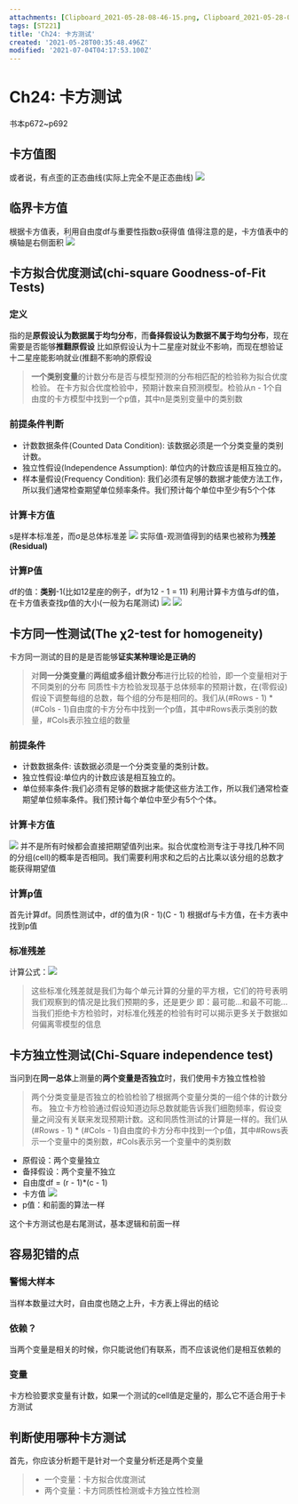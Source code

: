 ```yaml
---
attachments: [Clipboard_2021-05-28-08-46-15.png, Clipboard_2021-05-28-08-47-57.png, Clipboard_2021-05-28-08-48-48.png, Clipboard_2021-05-30-21-53-28.png, Clipboard_2021-05-31-08-41-27.png, Clipboard_2021-06-10-11-36-06.png, Clipboard_2021-06-10-11-37-03.png]
tags: [ST221]
title: 'Ch24: 卡方测试'
created: '2021-05-28T00:35:48.496Z'
modified: '2021-07-04T04:17:53.100Z'
---
```


# Ch24: 卡方测试
书本p672~p692
## 卡方值图
或者说，有点歪的正态曲线(实际上完全不是正态曲线)
![](@attachment/Clipboard_2021-05-28-08-48-48.png)

## 临界卡方值
根据卡方值表，利用自由度df与重要性指数α获得值
值得注意的是，卡方值表中的横轴是右侧面积
![](@attachment/Clipboard_2021-05-28-08-47-57.png)

## 卡方拟合优度测试(chi-square Goodness-of-Fit Tests)
### 定义
指的是**原假设认为数据属于均匀分布**，而**备择假设认为数据不属于均匀分布**，现在需要是否能够**推翻原假设**
比如原假设认为十二星座对就业不影响，而现在想验证十二星座能影响就业(推翻不影响的原假设

> **一个类别变量**的计数分布是否与模型预测的分布相匹配的检验称为拟合优度检验。
在卡方拟合优度检验中，预期计数来自预测模型。检验从n - 1个自由度的卡方模型中找到一个p值，其中n是类别变量中的类别数

### 前提条件判断
- 计数数据条件(Counted Data Condition): 该数据必须是一个分类变量的类别计数。
- 独立性假设(Independence Assumption): 单位内的计数应该是相互独立的。
- 样本量假设(Frequency Condition): 我们必须有足够的数据才能使方法工作，所以我们通常检查期望单位频率条件。我们预计每个单位中至少有5个个体
### 计算卡方值
s是样本标准差，而σ是总体标准差
![](@attachment/Clipboard_2021-05-28-08-46-15.png)
实际值-观测值得到的结果也被称为**残差(Residual)**
### 计算P值
df的值：**类别**-1(比如12星座的例子，df为12 - 1 = 11)
利用计算卡方值与df的值，在卡方值表查找p值的大小(一般为右尾测试)
![](@attachment/Clipboard_2021-06-10-11-36-06.png)
![](@attachment/Clipboard_2021-06-10-11-37-03.png)

## 卡方同一性测试(The χ2-test for homogeneity)
卡方同一测试的目的是是否能够**证实某种理论是正确的**

> 对**同一分类变量**的**两组或多组计数分布**进行比较的检验，即一个变量相对于不同类别的分布
同质性卡方检验发现基于总体频率的预期计数，在(零假设)假设下调整每组的总数，每个组的分布是相同的。我们从(#Rows - 1) * (#Cols - 1)自由度的卡方分布中找到一个p值，其中#Rows表示类别的数量，#Cols表示独立组的数量

### 前提条件
- 计数数据条件: 该数据必须是一个分类变量的类别计数。
- 独立性假设:单位内的计数应该是相互独立的。
- 单位频率条件:我们必须有足够的数据才能使这些方法工作，所以我们通常检查期望单位频率条件。我们预计每个单位中至少有5个个体。
### 计算卡方值
![](@attachment/Clipboard_2021-05-28-08-46-15.png)
并不是所有时候都会直接把期望值列出来。拟合优度检测专注于寻找几种不同的分组(cell)的概率是否相同。我们需要利用求和之后的占比乘以该分组的总数才能获得期望值

### 计算p值
首先计算df。同质性测试中，df的值为(R - 1)(C - 1)
根据df与卡方值，在卡方表中找到p值

### 标准残差
计算公式：![](@attachment/Clipboard_2021-05-31-08-41-27.png)

> 这些标准化残差就是我们为每个单元计算的分量的平方根，它们的符号表明我们观察到的情况是比我们预期的多，还是更少
即：最可能...和最不可能...
当我们拒绝卡方检验时，对标准化残差的检验有时可以揭示更多关于数据如何偏离零模型的信息

## 卡方独立性测试(Chi-Square independence test)
当问到在**同一总体**上测量的**两个变量是否独立**时，我们使用卡方独立性检验
> 两个分类变量是否独立的检验检验了根据两个变量分类的一组个体的计数分布。
独立卡方检验通过假设知道边际总数就能告诉我们细胞频率，假设变量之间没有关联来发现预期计数。这和同质性测试的计算是一样的。我们从(#Rows - 1) * (#Cols - 1)自由度的卡方分布中找到一个p值，其中#Rows表示一个变量中的类别数，#Cols表示另一个变量中的类别数

- 原假设：两个变量独立
- 备择假设：两个变量不独立
- 自由度df = (r - 1)*(c - 1)
- 卡方值
![](@attachment/Clipboard_2021-05-28-08-46-15.png)
- p值：和前面的算法一样

这个卡方测试也是右尾测试，基本逻辑和前面一样

## 容易犯错的点
### 警惕大样本
当样本数量过大时，自由度也随之上升，卡方表上得出的结论
### 依赖？
当两个变量是相关的时候，你只能说他们有联系，而不应该说他们是相互依赖的
### 变量
卡方检验要求变量有计数，如果一个测试的cell值是定量的，那么它不适合用于卡方测试

## 判断使用哪种卡方测试
首先，你应该分析题干是针对一个变量分析还是两个变量
>+ 一个变量：卡方拟合优度测试
>+ 两个变量：卡方同质性检测或卡方独立性检测

